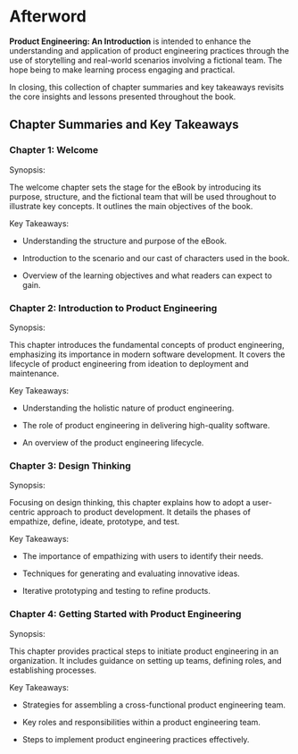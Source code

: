 # Afterword

**Product Engineering: An Introduction** is intended to enhance the understanding and application of product engineering practices through the use of storytelling and real-world scenarios involving a fictional team. The hope being to make learning process engaging and practical.

In closing, this collection of chapter summaries and key takeaways revisits the core insights and lessons presented throughout the book.

## Chapter Summaries and Key Takeaways

### Chapter 1: Welcome

Synopsis:

The welcome chapter sets the stage for the eBook by introducing its purpose, structure, and the fictional team that will be used throughout to illustrate key concepts. It outlines the main objectives of the book.

Key Takeaways:

- Understanding the structure and purpose of the eBook.

- Introduction to the scenario and our cast of characters used in the book.

- Overview of the learning objectives and what readers can expect to gain.

### Chapter 2: Introduction to Product Engineering

Synopsis:

This chapter introduces the fundamental concepts of product engineering, emphasizing its importance in modern software development. It covers the lifecycle of product engineering from ideation to deployment and maintenance.

Key Takeaways:

- Understanding the holistic nature of product engineering.

- The role of product engineering in delivering high-quality software.

- An overview of the product engineering lifecycle.

### Chapter 3: Design Thinking

Synopsis:

Focusing on design thinking, this chapter explains how to adopt a user-centric approach to product development. It details the phases of empathize, define, ideate, prototype, and test.

Key Takeaways:

- The importance of empathizing with users to identify their needs.

- Techniques for generating and evaluating innovative ideas.

- Iterative prototyping and testing to refine products.

### Chapter 4: Getting Started with Product Engineering

Synopsis:

This chapter provides practical steps to initiate product engineering in an organization. It includes guidance on setting up teams, defining roles, and establishing processes.

Key Takeaways:

- Strategies for assembling a cross-functional product engineering team.

- Key roles and responsibilities within a product engineering team.

- Steps to implement product engineering practices effectively.

